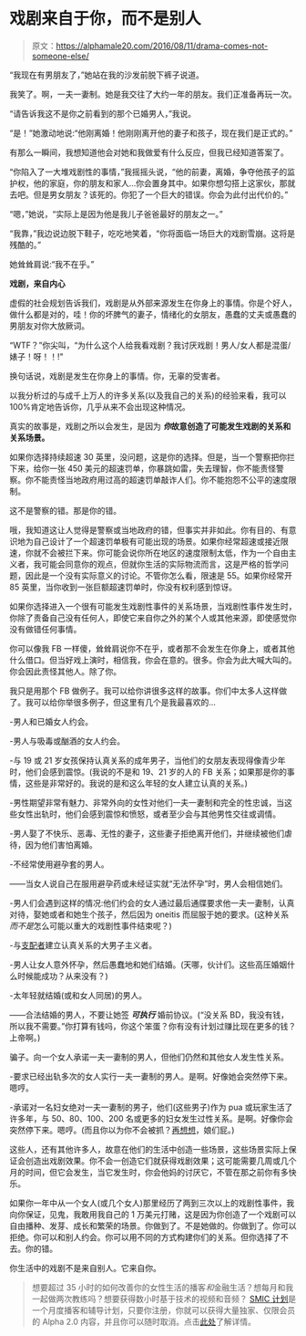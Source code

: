 # 戏剧来自于你，而不是别人

> 原文：<https://alphamale20.com/2016/08/11/drama-comes-not-someone-else/>

“我现在有男朋友了，”她站在我的沙发前脱下裤子说道。

我笑了。啊，一夫一妻制。她是我交往了大约一年的朋友。我们正准备再玩一次。

“请告诉我这不是你之前看到的那个已婚男人，”我说。

“是！”她激动地说:“他刚离婚！他刚刚离开他的妻子和孩子，现在我们是正式的。”

有那么一瞬间，我想知道他会对她和我做爱有什么反应，但我已经知道答案了。

“你陷入了一大堆戏剧性的事情，”我摇摇头说，“他的前妻，离婚，争夺他孩子的监护权，他的家庭，你的朋友和家人...你会置身其中。如果你想勾搭上这家伙，那就去吧。但是男女朋友？该死的。你犯了一个巨大的错误。你会为此付出代价的。”

“嗯，”她说，“实际上是因为他是我儿子爸爸最好的朋友之一。”

“我靠，”我边说边脱下鞋子，吃吃地笑着，“你将面临一场巨大的戏剧雪崩。这将是残酷的。”

她耸耸肩说:“我不在乎。”

**戏剧，来自内心**

虚假的社会规划告诉我们，戏剧是从外部来源发生在你身上的事情。你是个好人，做什么都是对的，哇！你的坏脾气的妻子，情绪化的女朋友，愚蠢的丈夫或愚蠢的男朋友对你大放厥词。

“WTF？”你尖叫，“为什么这个人给我看戏剧？我讨厌戏剧！男人/女人都是混蛋/婊子！呀！！!"

换句话说，戏剧是发生在你身上的事情。你，无辜的受害者。

以我分析过的与成千上万人的许多关系(以及我自己的关系)的经验来看，我可以 100%肯定地告诉你，几乎从来不会出现这种情况。

真实的故事是，戏剧之所以会发生，是因为 ***你*故意创造了可能发生戏剧的关系和关系场景。**

如果你选择持续超速 30 英里，没问题，这是你的选择。但是，当一个警察把你拦下来，给你一张 450 美元的超速罚单，你暴跳如雷，失去理智，你不能责怪警察。你不能责怪当地政府用过高的超速罚单敲诈人们。你不能抱怨不公平的速度限制。

这不是警察的错。那是你的错。

哦，我知道这让人觉得是警察或当地政府的错，但事实并非如此。你有目的、有意识地为自己设计了一个超速罚单极有可能出现的场景。如果你经常超速或接近限速，你就不会被拦下来。你可能会说你所在地区的速度限制太低，作为一个自由主义者，我可能会同意你的观点，但就你生活的实际物流而言，这是严格的哲学问题，因此是一个没有实际意义的讨论。不管你怎么看，限速是 55。如果你经常开 85 英里，当你收到一张巨额超速罚单时，你没有权利感到惊讶。

如果你选择进入一个很有可能发生戏剧性事件的关系场景，当戏剧性事件发生时，你除了责备自己没有任何人，即使它来自你之外的某个人或其他来源，即使感觉你没有做错任何事情。

你可以像我 FB 一样傻，耸耸肩说你不在乎，或者那不会发生在你身上，或者其他什么借口。但当好戏上演时，相信我，你会在意的。很多。你会为此大喊大叫的。你会因此责怪其他人。除了你。

我只是用那个 FB 做例子。我可以给你讲很多这样的故事。你们中太多人这样做了。我可以给你举很多例子，但这里有几个是我最喜欢的...

-男人和已婚女人约会。

-男人与吸毒或酗酒的女人约会。

-与 19 或 21 岁女孩保持认真关系的成年男子，当他们的女朋友表现得像青少年时，他们会感到震惊。(我说的不是和 19、21 岁的人的 FB 关系；如果那是你的事情，这些是非常好的。我说的是和这么年轻的女人建立认真的关系。)

-男性期望非常有魅力、非常外向的女性对他们一夫一妻制和完全的性忠诚，当这些女性出轨时，他们会感到震惊和愤怒，或者至少会与其他男性交往或调情。

-男人娶了不快乐、恶毒、无性的妻子，这些妻子拒绝离开他们，并继续被他们虐待，因为他们害怕离婚。

-不经常使用避孕套的男人。

——当女人说自己在服用避孕药或未经证实就“无法怀孕”时，男人会相信她们。

-男人们会遇到这样的情况:他们约会的女人通过最后通牒要求他一夫一妻制，认真对待，娶她或者和她生个孩子，然后因为 oneitis 而屈服于她的要求。(这种关系*而不是*怎么可能以重大的戏剧性事件结束呢？)

-与[支配者](https://blackdragonblog.com/2012/07/29/the-three-types-of-women/)建立认真关系的大男子主义者。

-男人让女人意外怀孕，然后愚蠢地和她们结婚。(天哪，伙计们。这些高压婚姻什么时候能成功？从来没有？)

-太年轻就结婚(或和女人同居)的男人。

——合法结婚的男人，不要让她签 ***可执行*** 婚前协议。(“没关系 BD，我没有钱，所以我不需要。”你打算有钱吗，你这个笨蛋？你有没有计划过赚比现在更多的钱？上帝啊。)

骗子。向一个女人承诺一夫一妻制的男人，但他们仍然和其他女人发生性关系。

-要求已经出轨多次的女人实行一夫一妻制的男人。是啊。好像她会突然停下来。嗯哼。

-承诺对一名妇女绝对一夫一妻制的男子，他们(这些男子)作为 pua 或玩家生活了许多年，与 50、80、100、200 名或更多的妇女发生过性关系。是啊。好像你会突然停下来。嗯哼。(而且你以为你不会被抓？[再想想](https://blackdragonblog.com/2016/03/07/when-men-cheat-they-usually-want-to-get-caught/)，娘们屁。)

这些人，还有其他许多人，故意在他们的生活中创造一些场景，这些场景实际上保证会创造出戏剧效果。你不会一创造它们就获得戏剧效果；这可能需要几周或几个月的时间，但它会发生，当它发生时，你会他妈的讨厌它，不管在那之前你有多快乐。

如果你一年中从一个女人(或几个女人)那里经历了两到三次以上的戏剧性事件，我向你保证，见鬼，我敢用我自己的 1 万美元打赌，这是因为你创造了一个戏剧可以自由播种、发芽、成长和繁荣的场景。你做到了。不是她做的。你做到了。你可以拒绝。你可以和别人约会。你可以用不同的方式构建你们的关系。但你选择了不去。你的错。

你生活中的戏剧不是来自别人。它来自你。

> 想要超过 35 小时的如何改善你的女性生活的播客*和*金融生活？想每月和我一起做两次教练吗？想要获得数小时基于技术的视频和音频？ [SMIC 计划](https://alphamale20.kartra.com/page/vIL17)是一个月度播客和辅导计划，只要你注册，你就可以获得大量独家、仅限会员的 Alpha 2.0 内容，并且你可以随时取消。点击[此处](https://alphamale20.kartra.com/page/vIL17)了解详情。
> 
> 